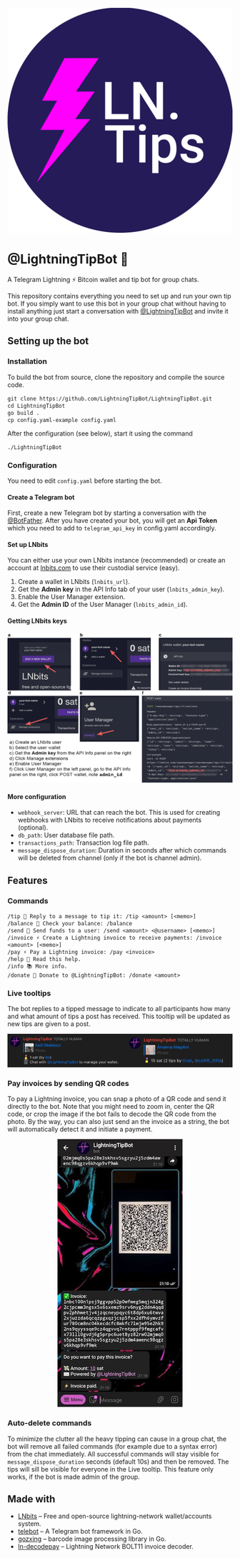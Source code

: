 <p align="center">
  	<img alt="logo" src="resources/logo_round.png" >
</p>

# @LightningTipBot 🏅

A Telegram Lightning ⚡️ Bitcoin wallet and tip bot for group chats.

This repository contains everything you need to set up and run your own tip bot. If you simply want to use this bot in your group chat without having to install anything just start a conversation with [@LightningTipBot](https://t.me/LightningTipBot) and invite it into your group chat.

## Setting up the bot

### Installation

To build the bot from source, clone the repository and compile the source code.

```
git clone https://github.com/LightningTipBot/LightningTipBot.git
cd LightningTipBot
go build .
cp config.yaml-example config.yaml
```

After the configuration (see below), start it using the command

```
./LightningTipBot
```

### Configuration

You need to edit `config.yaml` before starting the bot.

#### Create a Telegram bot

First, create a new Telegram bot by starting a conversation with the [@BotFather](https://core.telegram.org/bots#6-botfather). After you have created your bot, you will get an **Api Token** which you need to add to `telegram_api_key` in config.yaml accordingly.

#### Set up LNbits

You can either use your own LNbits instance (recommended) or create an account at [lnbits.com](https://lnbits.com/) to use their custodial service (easy).

1. Create a wallet in LNbits (`lnbits_url`).
2. Get the **Admin key** in the API Info tab of your user (`lnbits_admin_key`).
3. Enable the User Manager extension.
4. Get the **Admin ID** of the User Manager (`lnbits_admin_id`).

#### Getting LNbits keys

<p align="center">
  	<img alt="How to set up a lnbits wallet and the User Manager extension." src="resources/lnbits_setup.png" >
</p>

#### More configuration

- `webhook_server`: URL that can reach the bot. This is used for creating webhooks with LNbits to receive notifications about payments (optional).
- `db_path`: User database file path.
- `transactions_path`: Transaction log file path.
- `message_dispose_duration`: Duration in seconds after which commands will be deleted from channel (only if the bot is channel admin).

## Features

### Commands

```
/tip 🏅 Reply to a message to tip it: /tip <amount> [<memo>]
/balance 👑 Check your balance: /balance
/send 💸 Send funds to a user: /send <amount> <@username> [<memo>]
/invoice ⚡️ Create a Lightning invoice to receive payments: /invoice <amount> [<memo>]
/pay ⚡️ Pay a Lightning invoice: /pay <invoice>
/help 📖 Read this help.
/info 📚 More info.
/donate 🙏 Donate to @LightningTipBot: /donate <amount>
```

### Live tooltips

The bot replies to a tipped message to indicate to all participants how many and what amount of tips a post has received. This tooltip will be updated as new tips are given to a post.

<p align="center">
  	<img alt="How to set up a lnbits wallet and the User Manager extension." src="resources/tooltips.png" >
</p>

### Pay invoices by sending QR codes

To pay a Lightning invoice, you can snap a photo of a QR code and send it directly to the bot. Note that you might need to zoom in, center the QR code, or crop the image if the bot fails to decode the QR code from the photo. By the way, you can also just send an the invoice as a string, the bot will automatically detect it and initiate a payment.

<p align="center">
  	<img alt="QR code payment example." src="resources/qr_code_example.jpg" >
</p>

### Auto-delete commands

To minimize the clutter all the heavy tipping can cause in a group chat, the bot will remove all failed commands (for example due to a syntax error) from the chat immediately. All successful commands will stay visible for `message_dispose_duration` seconds (default 10s) and then be removed. The tips will sill be visible for everyone in the Live tooltip. This feature only works, if the bot is made admin of the group.

## Made with

- [LNbits](https://github.com/lnbits/lnbits) – Free and open-source lightning-network wallet/accounts system.
- [telebot](https://github.com/tucnak/telebot) – A Telegram bot framework in Go.
- [gozxing](https://github.com/makiuchi-d/gozxing) – barcode image processing library in Go.
- [ln-decodepay](https://github.com/fiatjaf/ln-decodepay) – Lightning Network BOLT11 invoice decoder.
